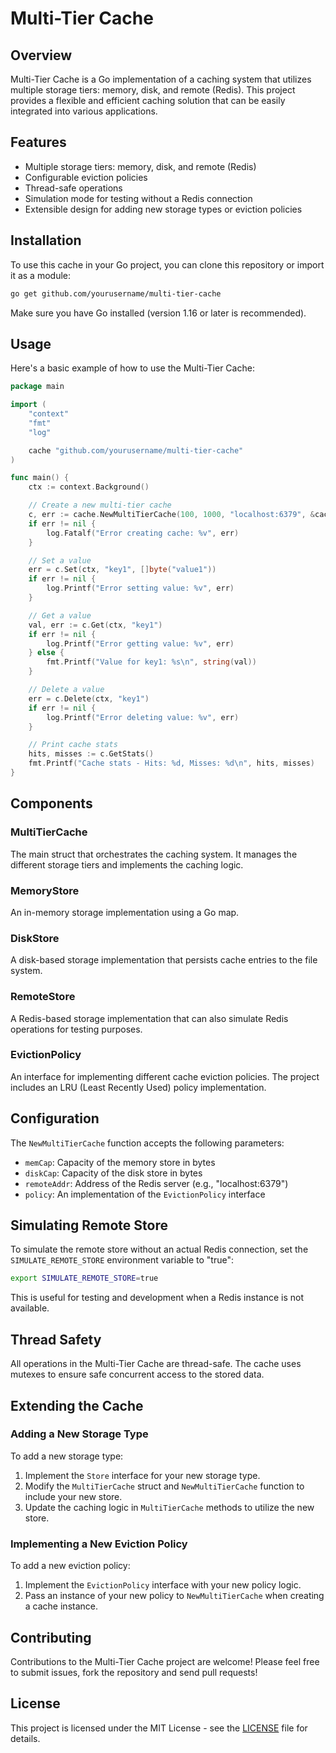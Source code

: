 # Multi-Tier Cache

## Overview

Multi-Tier Cache is a Go implementation of a caching system that utilizes multiple storage tiers: memory, disk, and remote (Redis). This project provides a flexible and efficient caching solution that can be easily integrated into various applications.

## Features

- Multiple storage tiers: memory, disk, and remote (Redis)
- Configurable eviction policies
- Thread-safe operations
- Simulation mode for testing without a Redis connection
- Extensible design for adding new storage types or eviction policies

## Installation

To use this cache in your Go project, you can clone this repository or import it as a module:

```bash
go get github.com/yourusername/multi-tier-cache
```

Make sure you have Go installed (version 1.16 or later is recommended).

## Usage

Here's a basic example of how to use the Multi-Tier Cache:

```go
package main

import (
    "context"
    "fmt"
    "log"

    cache "github.com/yourusername/multi-tier-cache"
)

func main() {
    ctx := context.Background()

    // Create a new multi-tier cache
    c, err := cache.NewMultiTierCache(100, 1000, "localhost:6379", &cache.LRUPolicy{})
    if err != nil {
        log.Fatalf("Error creating cache: %v", err)
    }

    // Set a value
    err = c.Set(ctx, "key1", []byte("value1"))
    if err != nil {
        log.Printf("Error setting value: %v", err)
    }

    // Get a value
    val, err := c.Get(ctx, "key1")
    if err != nil {
        log.Printf("Error getting value: %v", err)
    } else {
        fmt.Printf("Value for key1: %s\n", string(val))
    }

    // Delete a value
    err = c.Delete(ctx, "key1")
    if err != nil {
        log.Printf("Error deleting value: %v", err)
    }

    // Print cache stats
    hits, misses := c.GetStats()
    fmt.Printf("Cache stats - Hits: %d, Misses: %d\n", hits, misses)
}
```

## Components

### MultiTierCache

The main struct that orchestrates the caching system. It manages the different storage tiers and implements the caching logic.

### MemoryStore

An in-memory storage implementation using a Go map.

### DiskStore

A disk-based storage implementation that persists cache entries to the file system.

### RemoteStore

A Redis-based storage implementation that can also simulate Redis operations for testing purposes.

### EvictionPolicy

An interface for implementing different cache eviction policies. The project includes an LRU (Least Recently Used) policy implementation.

## Configuration

The `NewMultiTierCache` function accepts the following parameters:

- `memCap`: Capacity of the memory store in bytes
- `diskCap`: Capacity of the disk store in bytes
- `remoteAddr`: Address of the Redis server (e.g., "localhost:6379")
- `policy`: An implementation of the `EvictionPolicy` interface

## Simulating Remote Store

To simulate the remote store without an actual Redis connection, set the `SIMULATE_REMOTE_STORE` environment variable to "true":

```bash
export SIMULATE_REMOTE_STORE=true
```

This is useful for testing and development when a Redis instance is not available.

## Thread Safety

All operations in the Multi-Tier Cache are thread-safe. The cache uses mutexes to ensure safe concurrent access to the stored data.

## Extending the Cache

### Adding a New Storage Type

To add a new storage type:

1. Implement the `Store` interface for your new storage type.
2. Modify the `MultiTierCache` struct and `NewMultiTierCache` function to include your new store.
3. Update the caching logic in `MultiTierCache` methods to utilize the new store.

### Implementing a New Eviction Policy

To add a new eviction policy:

1. Implement the `EvictionPolicy` interface with your new policy logic.
2. Pass an instance of your new policy to `NewMultiTierCache` when creating a cache instance.

## Contributing

Contributions to the Multi-Tier Cache project are welcome! Please feel free to submit issues, fork the repository and send pull requests!

## License

This project is licensed under the MIT License - see the [LICENSE](LICENSE) file for details.
